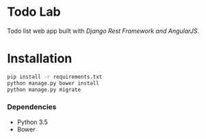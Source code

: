 # Todo Lab

Todo list web app built with _Django Rest Framework and AngularJS_.


# Installation

```sh
pip install -r requirements.txt
python manage.py bower install
python manage.py migrate
```

### Dependencies
* Python 3.5
* Bower
